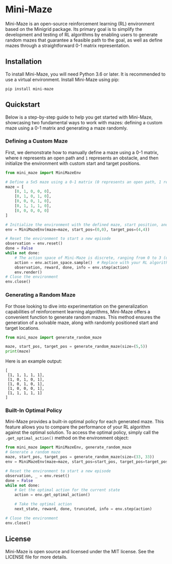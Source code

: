 # Mini-Maze
Mini-Maze is an open-source reinforcement learning (RL) environment based on the Minigrid package. Its primary goal is to simplify the development and testing of RL algorithms by enabling users to generate random mazes that guarantee a feasible path to the goal, as well as define mazes through a straightforward 0-1 matrix representation.

## Installation
To install Mini-Maze, you will need Python 3.6 or later. It is recommended to use a virtual environment. Install Mini-Maze using pip:
```commandline
pip install mini-maze
```

## Quickstart
Below is a step-by-step guide to help you get started with Mini-Maze, showcasing two fundamental ways to work with mazes: defining a custom maze using a 0-1 matrix and generating a maze randomly.
### Defining a Custom Maze
First, we demonstrate how to manually define a maze using a 0-1 matrix, where `0` represents an open path and `1` represents an obstacle, and then initialize the environment with custom start and target positions.
```python
from mini_maze import MiniMazeEnv

# Define a 5x5 maze using a 0-1 matrix (0 represents an open path, 1 represents an obstacle)
maze = [
    [0, 1, 0, 0, 0],
    [0, 1, 0, 1, 0],
    [0, 0, 0, 1, 0],
    [0, 1, 1, 1, 0],
    [0, 0, 0, 0, 0]
]

# Initialize the environment with the defined maze, start position, and target position
env = MiniMazeEnv(maze=maze, start_pos=(0,0), target_pos=(4,4))

# Reset the environment to start a new episode
observation = env.reset()
done = False
while not done:
    # The action space of Mini-Maze is discrete, ranging from 0 to 3 (up, right, down, left)
    action = env.action_space.sample()  # Replace with your RL algorithm's action
    observation, reward, done, info = env.step(action)
    env.render()
# Close the environment
env.close()
```

### Generating a Random Maze
For those looking to dive into experimentation on the generalization capabilities of reinforcement learning algorithms, Mini-Maze offers a convenient function to generate random mazes. This method ensures the generation of a solvable maze, along with randomly positioned start and target locations.
```python
from mini_maze import generate_random_maze

maze, start_pos, target_pos = generate_random_maze(size=(5,5)) 
print(maze)
```
Here is an example output:
```
[
 [1, 1, 1, 1, 1], 
 [1, 0, 1, 0, 1], 
 [1, 0, 1, 0, 1], 
 [1, 0, 0, 0, 1], 
 [1, 1, 1, 1, 1]
] 
```

### Built-In Optimal Policy 
Mini-Maze provides a built-in optimal policy for each generated maze. This feature allows you to compare the performance of your RL algorithm against the optimal solution. To access the optimal policy, simply call the `.get_optimal_action()` method on the environment object:
```python
from mini_maze import MiniMazeEnv, generate_random_maze 
# Generate a random maze
maze, start_pos, target_pos = generate_random_maze(size=(33, 33)) 
env = MiniMazeEnv(maze=maze, start_pos=start_pos, target_pos=target_pos, render_mode="human")

# Reset the environment to start a new episode
observation, _ = env.reset()
done = False
while not done:
    # Get the optimal action for the current state
    action = env.get_optimal_action()

    # Take the optimal action
    next_state, reward, done, truncated, info = env.step(action)

# Close the environment
env.close()
```

## License

Mini-Maze is open source and licensed under the MIT license. See the LICENSE file for more details.


